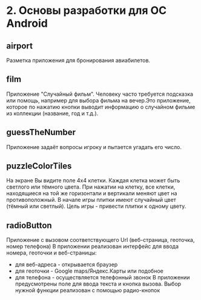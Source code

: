 # 2. Основы разработки для ОС Android

## airport
Разметка приложения для бронирования авиабилетов.

## film
Приложение "Случайный фильм".
Человеку часто требуется подсказка или помощь, например для выбора фильма на вечер.Это приложение, которое по нажатию кнопки выводит информацию о случайном фильме из коллекции (название, год и т.д.).

## guessTheNumber
Приложение задаёт вопросы игроку и пытается угадать его число.

## puzzleColorTiles 
На экране Вы видите поле 4x4 клетки. Каждая клетка может быть светлого или тёмного цвета. При нажатии на клетку, все клетки, находящиеся на той же горизонтали и вертикали меняют цвет на противоположный. В начале игры плитки имеют случайный цвет (тёмный или светлый). Цель игры - привести плитки к одному цвету.

## radioButton 
Приложение с вызовом соответствующего Url (веб-страница, геоточка, номер телефона)
В приложении реализован интерфейс для ввода номера, геоточки и веб-страницы:
* для веб-адреса - открывается браузер
* для геоточки - Google maps/Яндекс.Карты или подобное
* для телефона - осуществляется телефонный звонок
В приложении предусмотрены поле для ввода текста и кнопка вызова. Выбор нужной функции реализован с помощью радио-кнопок
